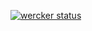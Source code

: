 [![wercker status](https://app.wercker.com/status/9b4ccf2acb54dcc7cb10f3e933203f28/m "wercker status")](https://app.wercker.com/project/bykey/9b4ccf2acb54dcc7cb10f3e933203f28)


